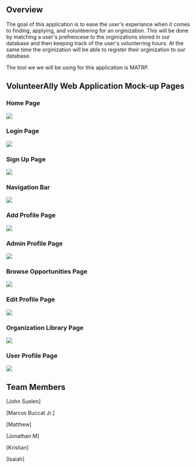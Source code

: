 
## Overview

The goal of this application is to ease the user's experiance when it comes to finding, applying, and volunteering for an orginization. This will be done by matching a user's prefrencese to the orginizations stored in our database and then keeping track of the user's volunterring hours. At the same time the orginization will be able to register their orginization to our database. 

The tool we we will be using for this application is MATRP.

## VolunteerAlly Web Application Mock-up Pages

### Home Page
![](/image/home-page-mock-up.JPG)

### Login Page
![](/image/login-page.JPG)

### Sign Up Page
![](/image/sign-up-page.JPG)

### Navigation Bar
![](/image/nav-bar-mock-up-not-signed-in.JPG)

### Add Profile Page
![](/image/add-profile-mock-up-page.JPG)

### Admin Profile Page
![](/image/Admin-profile-mock-up-page.JPG)

### Browse Opportunities Page
![](/image/Browse%20Opportunities-mock-up.JPG)

### Edit Profile Page
![](/image/update-profile-mock-up-page.JPG)

### Organization Library Page
![](/image/Organization-Library-mock-up-page.JPG)

### User Profile Page
![](/image/profile-page-mock-up.JPG)


## Team Members

[John Suelen] 

[Marcos Buccat Jr.]

[Matthew]

[Jonathan M]

[Kristian]

[Isaiah]

